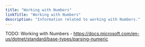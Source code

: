 ```yaml
---
title: "Working with Numbers"
linkTitle: "Working with Numbers"
description: "Information related to working with Numbers."
---
```


TODO: Working with Numbers - https://docs.microsoft.com/en-us/dotnet/standard/base-types/parsing-numeric

